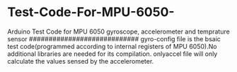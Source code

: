 # Test-Code-For-MPU-6050-
Arduino Test Code for MPU 6050 gyroscope, accelerometer and temprature sensor
############################
gyro-config file is the bsaic test code(programmed according to internal registers of MPU 6050).No additional libraries are needed for its compilation.
onlyaccel file will only calculate the values sensed by the accelerometer.
